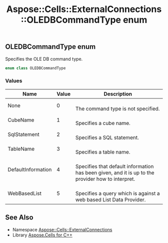﻿---
title: Aspose::Cells::ExternalConnections::OLEDBCommandType enum
linktitle: OLEDBCommandType
second_title: Aspose.Cells for C++ API Reference
description: 'Aspose::Cells::ExternalConnections::OLEDBCommandType enum. Specifies the OLE DB command type in C++.'
type: docs
weight: 1200
url: /cpp/aspose.cells.externalconnections/oledbcommandtype/
---
## OLEDBCommandType enum


Specifies the OLE DB command type.

```cpp
enum class OLEDBCommandType
```

### Values

| Name | Value | Description |
| --- | --- | --- |
| None | 0 | <br>The command type is not specified. |
| CubeName | 1 | <br>Specifies a cube name. |
| SqlStatement | 2 | <br>Specifies a SQL statement. |
| TableName | 3 | <br>Specifies a table name. |
| DefaultInformation | 4 | <br>Specifies that default information has been given, and it is up to the provider how to interpret. |
| WebBasedList | 5 | <br>Specifies a query which is against a web based List Data Provider. |

## See Also

* Namespace [Aspose::Cells::ExternalConnections](../)
* Library [Aspose.Cells for C++](../../)
